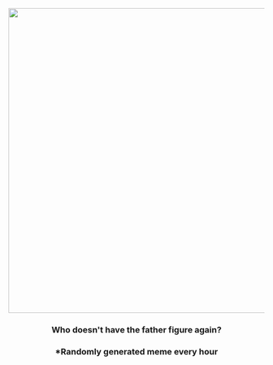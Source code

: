 <p align="center">
        <img src="https://i.redd.it/qd7vnizsplq81.jpg" width="600" height="600">
        </p>
        <h3 align="center">Who doesn't have the father figure again?</h3>
        <h3 align="center">*Randomly generated meme every hour</h3>
    